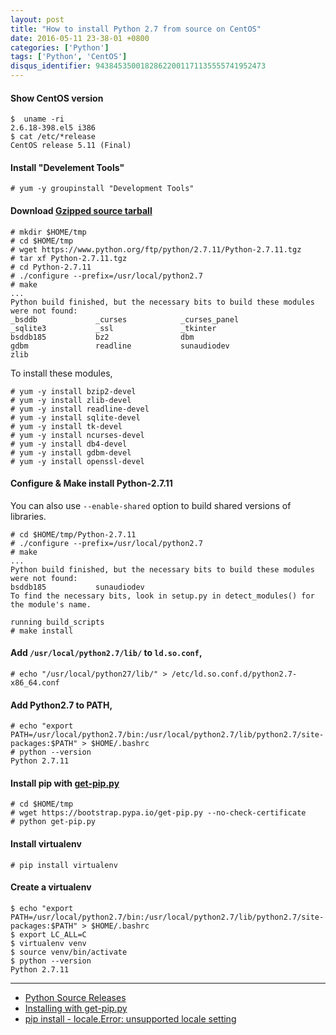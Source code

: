 ```yaml
---
layout: post
title: "How to install Python 2.7 from source on CentOS"
date: 2016-05-11 23-38-01 +0800
categories: ['Python']
tags: ['Python', 'CentOS']
disqus_identifier: 94384535001828622001171135555741952473
---
```

#### Show CentOS version

    $  uname -ri
    2.6.18-398.el5 i386
    $ cat /etc/*release
    CentOS release 5.11 (Final)

#### Install "Develement Tools"

    # yum -y groupinstall "Development Tools"

#### Download [Gzipped source tarball](https://www.python.org/ftp/python/2.7.11/Python-2.7.11.tgz)

    # mkdir $HOME/tmp
    # cd $HOME/tmp
    # wget https://www.python.org/ftp/python/2.7.11/Python-2.7.11.tgz
    # tar xf Python-2.7.11.tgz
    # cd Python-2.7.11
    # ./configure --prefix=/usr/local/python2.7
    # make
    ...
    Python build finished, but the necessary bits to build these modules were not found:
    _bsddb             _curses            _curses_panel   
    _sqlite3           _ssl               _tkinter        
    bsddb185           bz2                dbm             
    gdbm               readline           sunaudiodev     
    zlib

To install these modules,

    # yum -y install bzip2-devel
    # yum -y install zlib-devel
    # yum -y install readline-devel
    # yum -y install sqlite-devel
    # yum -y install tk-devel
    # yum -y install ncurses-devel
    # yum -y install db4-devel
    # yum -y install gdbm-devel
    # yum -y install openssl-devel

#### Configure & Make install Python-2.7.11

You can also use `--enable-shared` option to build shared versions of libraries.

    # cd $HOME/tmp/Python-2.7.11
    # ./configure --prefix=/usr/local/python2.7
    # make
    ...
    Python build finished, but the necessary bits to build these modules were not found:
    bsddb185           sunaudiodev                        
    To find the necessary bits, look in setup.py in detect_modules() for the module's name.

    running build_scripts
    # make install

#### Add `/usr/local/python2.7/lib/` to `ld.so.conf`,

    # echo "/usr/local/python27/lib/" > /etc/ld.so.conf.d/python2.7-x86_64.conf

#### Add Python2.7 to PATH,

    # echo "export PATH=/usr/local/python2.7/bin:/usr/local/python2.7/lib/python2.7/site-packages:$PATH" > $HOME/.bashrc
    # python --version
    Python 2.7.11

#### Install pip with [get-pip.py](https://bootstrap.pypa.io/get-pip.py)

    # cd $HOME/tmp
    # wget https://bootstrap.pypa.io/get-pip.py --no-check-certificate
    # python get-pip.py

#### Install virtualenv

    # pip install virtualenv

#### Create a virtualenv

    $ echo "export PATH=/usr/local/python2.7/bin:/usr/local/python2.7/lib/python2.7/site-packages:$PATH" > $HOME/.bashrc
    $ export LC_ALL=C
    $ virtualenv venv
    $ source venv/bin/activate
    $ python --version
    Python 2.7.11

* * *

* [Python Source Releases](https://www.python.org/downloads/source/)
* [Installing with get-pip.py](https://pip.pypa.io/en/stable/installing/#installing-with-get-pip-py)
* [pip install - locale.Error: unsupported locale setting](http://stackoverflow.com/questions/36394101/pip-install-locale-error-unsupported-locale-setting/36394262#36394262)

